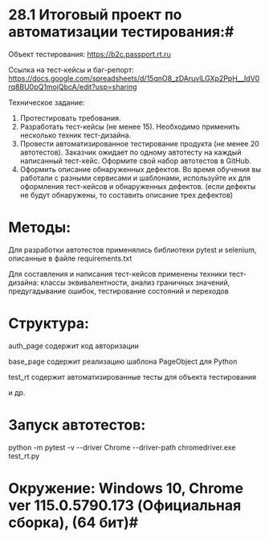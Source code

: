 # 28.1 Итоговый проект по автоматизации тестирования:#

Объект тестирования: https://b2c.passport.rt.ru

Ссылка на тест-кейсы и баг-репорт: https://docs.google.com/spreadsheets/d/15qnO8_zDAruvlLGXp2PpH__IdV0rq8BU0pQ1mojQbcA/edit?usp=sharing

Техническое задание:
1. Протестировать требования.
2. Разработать тест-кейсы (не менее 15). Необходимо применить несколько техник тест-дизайна.
3. Провести автоматизированное тестирование продукта (не менее 20 автотестов). Заказчик ожидает по одному автотесту на каждый написанный тест-кейс. Оформите свой набор автотестов в GitHub.
4. Оформить описание обнаруженных дефектов. Во время обучения вы работали с разными сервисами и шаблонами, используйте их для оформления тест-кейсов и обнаруженных дефектов. (если дефекты не будут обнаружены, то составить описание трех дефектов)

# Методы:

Для разработки автотестов применялись библиотеки pytest и selenium, описанные в файле requirements.txt

Для составления и написания тест-кейсов применены техники тест-дизайна: классы эквивалентности, анализ граничных значений, предугадывание ошибок, тестирование состояний и переходов


# Структура:

auth_page содержит код авторизации

base_page содержит реализацию шаблона PageObject для Python

test_rt содержит автоматизированные тесты для объекта тестирования

и др.

# Запуск автотестов:

python -m pytest -v --driver Chrome --driver-path chromedriver.exe test_rt.py

# Окружение: Windows 10, Chrome ver 115.0.5790.173 (Официальная сборка), (64 бит)#   

 
